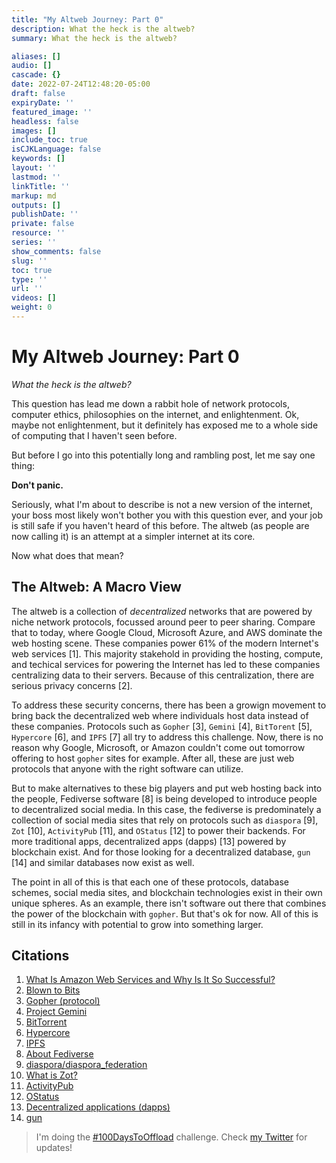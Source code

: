 ```yaml
---
title: "My Altweb Journey: Part 0"
description: What the heck is the altweb?
summary: What the heck is the altweb?

aliases: []
audio: []
cascade: {}
date: 2022-07-24T12:48:20-05:00
draft: false
expiryDate: ''
featured_image: ''
headless: false
images: []
include_toc: true
isCJKLanguage: false
keywords: []
layout: ''
lastmod: ''
linkTitle: ''
markup: md
outputs: []
publishDate: ''
private: false
resource: ''
series: ''
show_comments: false
slug: ''
toc: true
type: ''
url: ''
videos: []
weight: 0
---
```


# My Altweb Journey: Part 0

*What the heck is the altweb?*

This question has lead me down a rabbit hole of network protocols, computer
ethics, philosophies on the internet, and enlightenment. Ok, maybe not
enlightenment, but it definitely has exposed me to a whole side of computing
that I haven't seen before.

But before I go into this potentially long and rambling post, let me say one
thing:

**Don't panic.**

Seriously, what I'm about to describe is not a new version of the internet, your
boss most likely won't bother you with this question ever, and your job is still
safe if you haven't heard of this before. The altweb (as people are now calling
it) is an attempt at a simpler internet at its core.

Now what does that mean?

## The Altweb: A Macro View

The altweb is a collection of *decentralized* networks that are powered by niche
network protocols, focussed around peer to peer sharing. Compare that to today,
where Google Cloud, Microsoft Azure, and AWS dominate the web hosting scene.
These companies power 61% of the modern Internet's web services \[1\]. This
majority stakehold in providing the hosting, compute, and techical services for
powering the Internet has led to these companies centralizing data to their
servers. Because of this centralization, there are serious privacy concerns
\[2\].

To address these security concerns, there has been a growign movement to bring
back the decentralized web where individuals host data instead of these
companies. Protocols such as `Gopher` \[3\], `Gemini` \[4\], `BitTorent` \[5\],
`Hypercore` \[6\], and `IPFS` \[7\] all try to address this challenge. Now,
there is no reason why Google, Microsoft, or Amazon couldn't come out tomorrow
offering to host `gopher` sites for example. After all, these are just web
protocols that anyone with the right software can utilize.

But to make alternatives to these big players and put web hosting back into the
people, Fediverse software \[8\] is being developed to introduce people to
decentralized social media. In this case, the fediverse is predominately a
collection of social media sites that rely on protocols such as `diaspora`
\[9\], `Zot` \[10\], `ActivityPub` \[11\], and `OStatus` \[12\] to power their
backends. For more traditional apps, decentralized apps (dapps) \[13\] powered
by blockchain exist. And for those looking for a decentralized database, `gun`
\[14\] and similar databases now exist as well.

The point in all of this is that each one of these protocols, database schemes,
social media sites, and blockchain technologies exist in their own unique
spheres. As an example, there isn't software out there that combines the power
of the blockchain with `gopher`. But that's ok for now. All of this is still in
its infancy with potential to grow into something larger.

## Citations

1. [What Is Amazon Web Services and Why Is It So Successful?](https://www.investopedia.com/articles/investing/011316/what-amazon-web-services-and-why-it-so-successful.asp)
2. [Blown to Bits](https://www.bitsbook.com/) 
3. [Gopher (protocol)](<https://en.wikipedia.org/wiki/Gopher_(protocol)>)
4. [Project Gemini](https://gemini.circumlunar.space/)
5. [BitTorrent](https://en.wikipedia.org/wiki/BitTorrent)
6. [Hypercore](https://hypercore-protocol.org/) 
7. [IPFS](https://ipfs.io/) 
8. [About Fediverse](https://fediverse.party/en/fediverse/)
9. [diaspora/diaspora_federation](https://github.com/diaspora/diaspora_federation)
10. [What is Zot?](https://zotlabs.org/help/en/developer/zot_protocol)
11. [ActivityPub](https://activitypub.rocks/)
12. [OStatus](https://github.com/OStatus)
13. [Decentralized applications (dapps)](https://ethereum.org/en/dapps/#what-are-dapps)
14. [gun](https://gun.eco/)

> I'm doing the [#100DaysToOffload](https://twitter.com/search?q=%23100daystooffload&src=typed_query) challenge.
> Check [my Twitter](https://twitter.com/nick_synovic) for updates!
